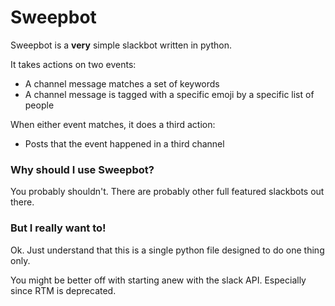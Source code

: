 # Sweepbot

Sweepbot is a **very** simple slackbot written in python.

It takes actions on two events:

* A channel message matches a set of keywords
* A channel message is tagged with a specific emoji by a specific list of people

When either event matches, it does a third action:

* Posts that the event happened in a third channel

### Why should I use Sweepbot?

You probably shouldn't.  There are probably other full featured slackbots out there.

### But I really want to!

Ok.  Just understand that this is a single python file designed to do one thing only.

You might be better off with starting anew with the slack API.  Especially since RTM
is deprecated.  


